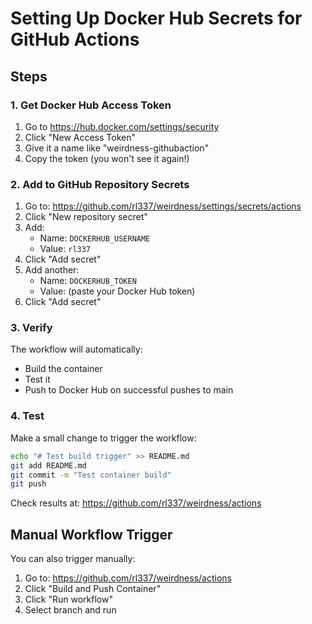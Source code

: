 # Setting Up Docker Hub Secrets for GitHub Actions

## Steps

### 1. Get Docker Hub Access Token

1. Go to https://hub.docker.com/settings/security
2. Click "New Access Token"
3. Give it a name like "weirdness-githubaction"
4. Copy the token (you won't see it again!)

### 2. Add to GitHub Repository Secrets

1. Go to: https://github.com/rl337/weirdness/settings/secrets/actions
2. Click "New repository secret"
3. Add:
   - Name: `DOCKERHUB_USERNAME`
   - Value: `rl337`
4. Click "Add secret"
5. Add another:
   - Name: `DOCKERHUB_TOKEN`
   - Value: (paste your Docker Hub token)
6. Click "Add secret"

### 3. Verify

The workflow will automatically:
- Build the container
- Test it
- Push to Docker Hub on successful pushes to main

### 4. Test

Make a small change to trigger the workflow:
```bash
echo "# Test build trigger" >> README.md
git add README.md
git commit -m "Test container build"
git push
```

Check results at: https://github.com/rl337/weirdness/actions

## Manual Workflow Trigger

You can also trigger manually:
1. Go to: https://github.com/rl337/weirdness/actions
2. Click "Build and Push Container"
3. Click "Run workflow"
4. Select branch and run

